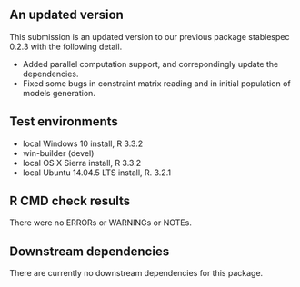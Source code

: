 ## An updated version
This submission is an updated version to our previous package
stablespec 0.2.3 with the following detail.

* Added parallel computation support, and correpondingly update the
dependencies.
* Fixed some bugs in constraint matrix reading and in initial
population of models generation.

## Test environments

* local Windows 10 install, R 3.3.2
* win-builder (devel)
* local OS X Sierra install, R 3.3.2
* local Ubuntu 14.04.5 LTS install, R. 3.2.1

## R CMD check results

There were no ERRORs or WARNINGs or NOTEs.

## Downstream dependencies

There are currently no downstream dependencies for this package.
